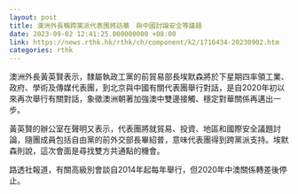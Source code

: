 ```yaml
---
layout: post
title: 澳洲外長稱跨黨派代表團將訪華　與中國討論安全等議題
date: 2023-09-02 12:41:25.000000000 +08:00
link: https://news.rthk.hk/rthk/ch/component/k2/1716434-20230902.htm
categories: rthk
---
```


澳洲外長黃英賢表示，隸屬執政工黨的前貿易部長埃默森將於下星期四率領工業、政府、學術及傳媒代表團，到北京與中國有關代表團舉行對話，是自2020年初以來再次舉行有關對話，象徵澳洲朝著加強澳中雙邊接觸、穩定對華關係再邁出一步。

黃英賢的辦公室在聲明又表示，代表團將就貿易、投資、地區和國際安全議題討論，隨團成員包括自由黨的前外交部長畢紹普，意味代表團得到跨黨派支持。埃默森則說，這次會面是尋找雙方共通點的機會。

路透社報道，有關高級別會談自2014年起每年舉行，但2020年中澳關係轉差後停止。
